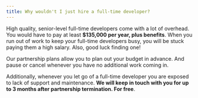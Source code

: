 ```yaml
---
title: Why wouldn't I just hire a full-time developer?
---
```


High quality, senior-level full-time developers come with a lot of overhead. You would have to pay at least **$135,000 per year, plus benefits**. When you run out of work to keep your full-time developers busy, you will be stuck paying them a high salary. Also, good luck finding one!

Our partnership plans allow you to plan out your budget in advance. And pause or cancel whenever you have no additional work coming in.

Additionally, whenever you let go of a full-time developer you are exposed to lack of support and maintenance. **We will keep in touch with you for up to 3 months after partnership termination. For free**.
